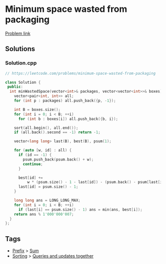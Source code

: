 # Minimum space wasted from packaging

[Problem link](https://leetcode.com/problems/minimum-space-wasted-from-packaging)

## Solutions


### Solution.cpp
```cpp
// https://leetcode.com/problems/minimum-space-wasted-from-packaging

class Solution {
 public:
  int minWastedSpace(vector<int>& packages, vector<vector<int>>& boxes) {
    vector<pair<int, int>> all;
    for (int p : packages) all.push_back({p, -1});

    int B = boxes.size();
    for (int i = 0; i < B; ++i)
      for (int b : boxes[i]) all.push_back({b, i});

    sort(all.begin(), all.end());
    if (all.back().second == -1) return -1;

    vector<long long> last(B), best(B), psum(1);

    for (auto [w, id] : all) {
      if (id == -1) {
        psum.push_back(psum.back() + w);
        continue;
      }

      best[id] +=
          w * (psum.size() - 1 - last[id]) - (psum.back() - psum[last[id]]);
      last[id] = psum.size() - 1;
    }

    long long ans = LONG_LONG_MAX;
    for (int i = 0; i < B; ++i)
      if (last[i] == psum.size() - 1) ans = min(ans, best[i]);
    return ans % 1'000'000'007;
  }
};
```
## Tags

* [Prefix](/Collections/prefix.md#prefix) > [Sum](/Collections/prefix.md#sum)
* [Sorting](/Collections/sorting.md#sorting) > [Queries and updates together](/Collections/sorting.md#queries-and-updates-together)
